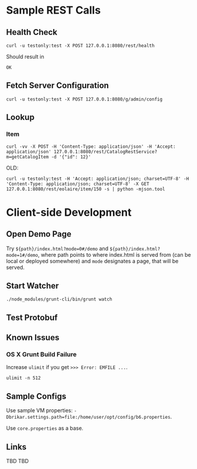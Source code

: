 
# Sample REST Calls

## Health Check

```
curl -u testonly:test -X POST 127.0.0.1:8080/rest/health
```

Should result in

```
OK
```

## Fetch Server Configuration

```
curl -u testonly:test -X POST 127.0.0.1:8080/g/admin/config
```

## Lookup

### Item

```
curl -vv -X POST -H 'Content-Type: application/json' -H 'Accept: application/json' 127.0.0.1:8080/rest/CatalogRestService?m=getCatalogItem -d '{"id": 12}'
```


OLD:
```
curl -u testonly:test -H 'Accept: application/json; charset=UTF-8' -H 'Content-Type: application/json; charset=UTF-8' -X GET 127.0.0.1:8080/rest/eolaire/item/150 -s | python -mjson.tool
```

# Client-side Development

## Open Demo Page

Try ```${path}/index.html?mode=0#/demo``` and ```${path}/index.html?mode=1#/demo```, where path points to where index.html
is served from (can be local or deployed somewhere) and ``mode`` designates a page, that will be served.

## Start Watcher

```
./node_modules/grunt-cli/bin/grunt watch
```

## Test Protobuf



## Known Issues

### OS X Grunt Build Failure

Increase ``ulimit`` if you get ``>>> Error: EMFILE ...``.

```
ulimit -n 512
```

## Sample Configs

Use sample VM properties: ``-Dbrikar.settings.path=file:/home/user/opt/config/b6.properties``.

Use ``core.properties`` as a base.

## Links

TBD
TBD




